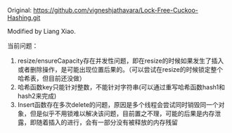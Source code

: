 
Original: https://github.com/vigneshjathavara/Lock-Free-Cuckoo-Hashing.git

Modified by Liang Xiao.

当前问题：
1. resize/ensureCapacity存在并发性问题，即在resize的时候如果发生了插入或者删除操作，是可能出现位置后果的。（可以尝试在resize的时候锁定整个哈希表，但目前还没做）   
2. 哈希函数key只能针对整数，不能针对字符串(可以通过重写哈希函数hash1和hash2来完成)
3. Insert函数存在多次delete的问题，原因是多个线程会尝试同时销毁同一个对象，但是似乎不用锁难以解决该问题，目前置之不理，可能的后果是内存泄露，即随着插入的进行，会有一部分没有被释放的内存残留
